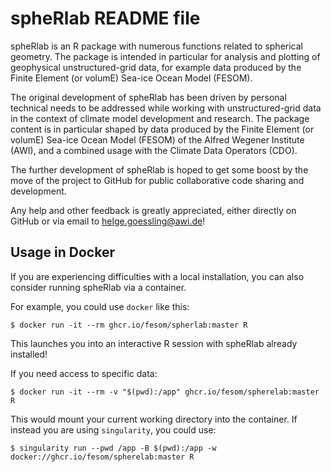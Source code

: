 # spheRlab README file

spheRlab is an R package with numerous functions related to spherical geometry. The package is intended in particular for analysis and plotting of geophysical unstructured-grid data, for example data produced by the Finite Element (or volumE) Sea-ice Ocean Model (FESOM).

The original development of spheRlab has been driven by personal technical needs to be addressed while working with unstructured-grid data in the context of climate model development and research. The package content is in particular shaped by data produced by the Finite Element (or volumE) Sea-ice Ocean Model (FESOM) of the Alfred Wegener Institute (AWI), and a combined usage with the Climate Data Operators (CDO).

The further development of spheRlab is hoped to get some boost by the move of the project to GitHub for public collaborative code sharing and development.

Any help and other feedback is greatly appreciated, either directly on GitHub or via email to <helge.goessling@awi.de>!

## Usage in Docker

If you are experiencing difficulties with a local installation, you can also consider running spheRlab via a container.

For example, you could use `docker` like this:

```console
$ docker run -it --rm ghcr.io/fesom/spherlab:master R 
```

This launches you into an interactive R session with spheRlab already installed!

If you need access to specific data:

```console
$ docker run -it --rm -v "$(pwd):/app" ghcr.io/fesom/spherelab:master R
```

This would mount your current working directory into the container. If instead you are using `singularity`, you could use:

```console
$ singularity run --pwd /app -B $(pwd):/app -w docker://ghcr.io/fesom/spherelab:master R
```
